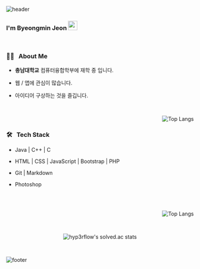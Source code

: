 
![header](https://capsule-render.vercel.app/api?type=wave&color=&height=300&section=header&text=Byeongmin%20Jeon&fontSize=40&fontColor=FFFFFF)

### I'm Byeongmin Jeon  <img src="https://github.com/souvikguria98/souvikguria98/blob/master/Hi.gif" width="25">

<br>

<h3> 👨🏻 &nbsp; About Me </h3>

- <b>충남대학교</b> 컴퓨터융합학부에 재학 중 입니다.

- 웹 / 앱에 관심이 많습니다.

- 아이디어 구상하는 것을 즐깁니다.


<br>

  <div align=right>
  
   ![Top Langs](https://github-readme-stats.vercel.app/api/top-langs/?username=jeonbyeongmin&show_icons=true)
  </div>
<h3>🛠 &nbsp; Tech Stack</h3>


- Java | C++ | C 

- HTML | CSS | JavaScript | Bootstrap | PHP

<!--- 🛢 &nbsp; MySQL | MongoDB -->

- Git | Markdown

- Photoshop

<br>

<br>

  <div align=right>
  
   ![Top Langs](https://github-readme-stats.vercel.app/api/top-langs/?username=jeonbyeongmin&show_icons=true)
  </div>


<br>

  <div align=center>
  
   ![hyp3rflow's solved.ac stats](https://github-readme-solvedac.hyp3rflow.vercel.app/api/?handle=qudals7613)
  </div>
<br>

![footer](https://capsule-render.vercel.app/api?type=wave&color=&height=150&section=footer)
